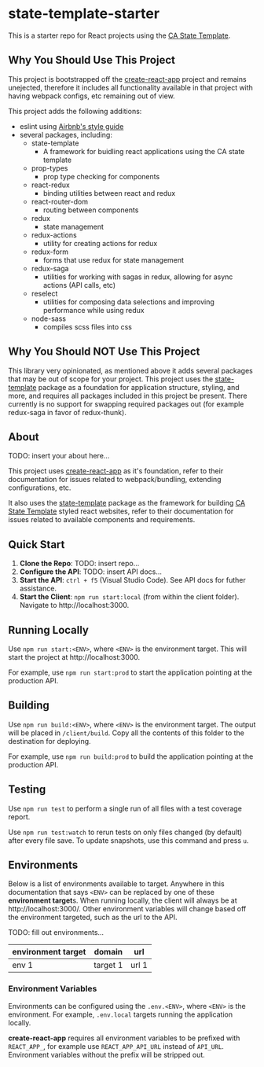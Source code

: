 # state-template-starter

This is a starter repo for React projects using the [CA State Template](TODO:link...).

## Why You Should Use This Project
This project is bootstrapped off the [create-react-app](https://github.com/facebook/create-react-app) project and remains unejected, therefore it includes all functionality available in that project with having webpack configs, etc remaining out of view.

This project adds the following additions:
- eslint using [Airbnb's style guide](https://github.com/airbnb/javascript)
- several packages, including:
  - state-template
    - A framework for buidling react applications using the CA state template
  - prop-types
    - prop type checking for components
  - react-redux
    - binding utilities between react and redux
  - react-router-dom
    - routing between components
  - redux
    - state management
  - redux-actions
    - utility for creating actions for redux
  - redux-form
    - forms that use redux for state management
  - redux-saga
    - utilities for working with sagas in redux, allowing for async actions (API calls, etc)
  - reselect
    - utilities for composing data selections and improving performance while using redux
  - node-sass
    - compiles scss files into css

## Why You Should NOT Use This Project
This library very opinionated, as mentioned above it adds several packages that may be out of scope for your project. This project uses the [state-template]() package as a foundation for application structure, styling, and more, and requires all packages included in this project be present. There currently is no support for swapping required packages out (for example redux-saga in favor of redux-thunk).

## About
TODO: insert your about here...

This project uses [create-react-app](https://github.com/facebook/create-react-app) as it's foundation, refer to their documentation for issues related to webpack/bundling, extending configurations, etc. 

It also uses the [state-template](https://www.npmjs.com/package/state-template) package as the framework for building [CA State Template](http://template.webstandards.ca.gov/sample/) styled react websites, refer to their documentation for issues related to available components and requirements.

## Quick Start
1. **Clone the Repo**: TODO: insert repo...
2. **Configure the API**: TODO: insert API docs...
3. **Start the API**: `ctrl + f5` (Visual Studio Code). See API docs for futher assistance.
4. **Start the Client**: `npm run start:local` (from within the client folder). Navigate to http://localhost:3000.

## Running Locally
Use `npm run start:<ENV>`, where `<ENV>` is the environment target. 
This will start the project at http://localhost:3000.

For example, use `npm run start:prod` to start the application pointing at the production API.

## Building
Use `npm run build:<ENV>`, where `<ENV>` is the environment target. The output will be placed in `/client/build`. Copy all the contents of this folder to the destination for deploying.

For example, use `npm run build:prod` to build the application pointing at the production API.

## Testing
Use `npm run test` to perform a single run of all files with a test coverage report.

Use `npm run test:watch` to rerun tests on only files changed (by default) after every file save. To update snapshots, use this command and press `u`.


## Environments
Below is a list of environments available to target. Anywhere in this documentation that says `<ENV>` can be replaced by one of these **environment target**s. When running locally, the client will always be at http://localhost:3000/. Other environment variables will change based off the environment targeted, such as the url to the API.

TODO: fill out environments...

environment target | domain | url
---|---|---
env 1 | target 1 | url 1


### Environment Variables
Environments can be configured using the `.env.<ENV>`, where `<ENV>` is the environment. For example, `.env.local` targets running the application locally. 

**create-react-app** requires all environment variables to be prefixed with `REACT_APP_`, for example use `REACT_APP_API_URL` instead of `API_URL`. Environment variables without the prefix will be stripped out.
